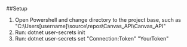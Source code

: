 ##Setup
1. Open Powershell and change directory to the project base, such as "C:\Users\[username]\source\repos\Canvas_API\Canvas_API"
2. Run: dotnet user-secrets init
3. Run:  dotnet user-secrets set "Connection:Token" "YourToken"

